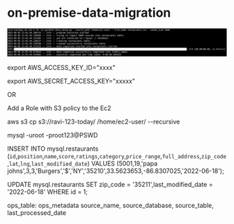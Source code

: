 # on-premise-data-migration

![alt text](/Images/data_setup_screenshot.png)

export AWS_ACCESS_KEY_ID="xxxx"

export AWS_SECRET_ACCESS_KEY="xxxxx"

OR

Add a Role with S3 policy to the Ec2

aws s3 cp s3://ravi-123-today/ /home/ec2-user/ --recursive

mysql -uroot -proot123@PSWD

INSERT INTO mysql.restaurants (`id`,`position`,`name`,`score`,`ratings`,`category`,`price_range`,`full_address`,`zip_code`,`lat`,`lng`,`last_modified_date`) VALUES (5001,19,'papa johns',3,3,'Burgers','$','NY','35210',33.5623653,-86.8307025,'2022-06-18');


UPDATE mysql.restaurants SET zip_code = '35211',last_modified_date = '2022-06-18' WHERE id = 1;

ops_table: ops_metadata
source_name, source_database, source_table, last_processed_date

